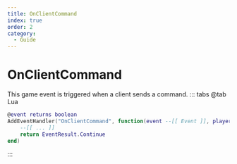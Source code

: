 ```yaml
---
title: OnClientCommand
index: true
order: 2
category:
  - Guide
---
```


# OnClientCommand
This game event is triggered when a client sends a command.
::: tabs
@tab Lua
```lua
@event returns boolean
AddEventHandler("OnClientCommand", function(event --[[ Event ]], playerid --[[ number ]], command --[[ string ]])
    --[[ ... ]]
    return EventResult.Continue
end)
```

:::